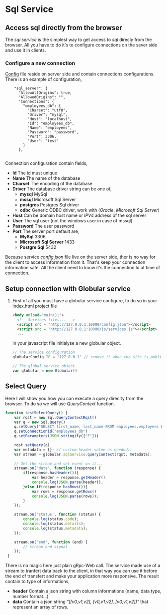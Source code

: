# Sql Service
## Access sql directly from the browser

The *sql service* is the simplest way to get access to *sql* direcly from the browser. All you have to do it's to configure connections on the sever side and use it in clients.

### Configure a new connection
[Config](https://github.com/davecourtois/Globular/blob/master/sql/sql_server/config.json) file reside on server side and contain connections configurations. There is an example of configuration,
```
    "sql_server": {
      "AllowAllOrigins": true,
      "AllowedOrigins": "",
      "Connections": {
        "employees_db": {
          "Charset": "utf8",
          "Driver": "mysql",
          "Host": "localhost",
          "Id": "employees_db",
          "Name": "employees",
          "Password": "password",
          "Port": 3306,
          "User": "test"
        }
      },
      
```
Connection configuration contain fields,
* **Id** The id must unique
* **Name** The name of the database
* **Charset** The encoding of the database
* **Driver** The database driver string can be one of,
    * **mysql** MySql
    * **mssql** Microsoft Sql Server
    * **postgres** Postgres Sql driver
    * **odbc** Generic ODBC driver, work with (*Oracle*, *Microsoft Sql Server*)
* **Host** Can be domain host name or *IPV4* address of the sql server
* **User** The sql user (not the windows user in case of mssql)
* **Password** The user password
* **Port** The server port default are,
    * **MySql** 3306
    * **Microsoft Sql Server** 1433
    * **Postgre Sql** 5432
    
Because service [*config.json*](https://github.com/davecourtois/Globular/blob/master/sql/sql_server/config.json) file live on the server side, ther is no way for the client to access information from it. That's keep your connection information safe. All the client need to know it's the connection Id at time of connection.

## Setup connection with Globular service
1. First of all you must have a globular service configure, to do so
    in your index.html project file
    ```html
    <body onload="main();">
      <!-- Services files... -->
      <script src = "http://127.0.0.1:10000/config.json"></script>
      <script src = "http://127.0.0.1:10000/js/services.js"></script>
      ...
    ```
    in your javascript file initialyse a new globular object.
    
    ```javascript
    // The service configuration 
    globularConfig.IP = "127.0.0.1" // remove it when the site is publish.

    // The global service object.
    var globular = new Globular()
    ```

## Select Query
Here I will show you how you can execute a query direclty from the browser. To do so we will use *QueryContext* function.
```javascript
function testSelectQuery() {
    var rqst = new Sql.QueryContextRqst()
    var q = new Sql.Query()
    q.setQuery("SELECT first_name, last_name FROM employees.employees WHERE gender=?")
    q.setConnectionid("employees_db")
    q.setParameters(JSON.stringify(["F"]))

    rqst.setQuery(q)
    var metadata = {}; // custom header value as needed...
    var stream = globular.sqlService.queryContext(rqst, metadata);
    
    // Get the stream and set event on it...
    stream.on('data', function (response) {
        if(response.hasHeader()){
            var header = response.getHeader()
            console.log(JSON.parse(header));
        }else if(response.hasRows()){
            var rows = response.getRows()
            console.log(JSON.parse(rows));
        }
    });

    stream.on('status', function (status) {
        console.log(status.code);
        console.log(status.details);
        console.log(status.metadata);
    });

    stream.on('end', function (end) {
        // stream end signal
    });
 }
```
There is no magic here just plain gRpc-Web call. The service made use of a stream to tranfert data back to the client, in that way you can use it before the end of transfert and make your application more responsive. The result contain to type of informations,
* **header** Contain a json string with column informations (name, data type, number format...)
* **data** Contain a json string *"[[v0,v1,v2], [v0,v1,v2], [v0,v1,v2]]"* that represent an array of rows.


